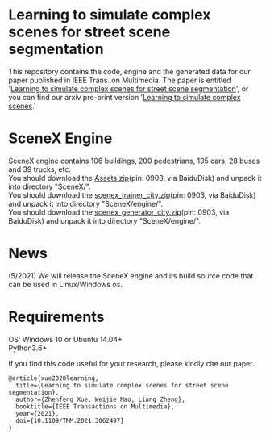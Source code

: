 # Learning to simulate complex scenes for street scene segmentation
This repository contains the code, engine and the generated data for our paper published in IEEE Trans. on Multimedia.
The paper is entitled '[Learning to simulate complex scenes for street scene segmentation](https://ieeexplore.ieee.org/document/9366432)', or you can find our arxiv pre-print version '[Learning to simulate complex scenes](https://arxiv.org/abs/2006.14611v1).'<br>


# SceneX Engine
SceneX engine contains 106 buildings, 200 pedestrians, 195 cars, 28 buses and 39 trucks, etc.<br>
You should download the [Assets.zip](https://pan.baidu.com/s/1L-oVRKvK8FOaJzUKtZJwfw)(pin: 0903, via BaiduDisk) and unpack it into directory "SceneX/".<br>
You should download the [scenex_trainer_city.zip](https://pan.baidu.com/s/1xWvE3ZoRs9zydemj49rFXw)(pin: 0903, via BaiduDisk) and unpack it into directory "SceneX/engine/".<br>
You should download the [scenex_generator_city.zip](https://pan.baidu.com/s/1NaY8898ItAxS_3YOXRwAYQ)(pin: 0903, via BaiduDisk) and unpack it into directory "SceneX/engine/".<br>

# News
(5/2021) We will release the SceneX engine and its build source code that can be used in Linux/Windows os.<br>

# Requirements
OS: Windows 10 or Ubuntu 14.04+ <br>
Python3.6+ <br>

If you find this code useful for your research, please kindly cite our paper.<br>

```
@article{xue2020learning,
  title={Learning to simulate complex scenes for street scene segmentation},
  author={Zhenfeng Xue, Weijie Mao, Liang Zheng},
  booktitle={IEEE Transactions on Multimedia},
  year={2021},
  doi={10.1109/TMM.2021.3062497}
}
````
